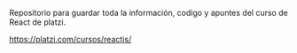 Repositorio para guardar toda la información, codigo y apuntes del curso de React de platzi.

https://platzi.com/cursos/reactjs/